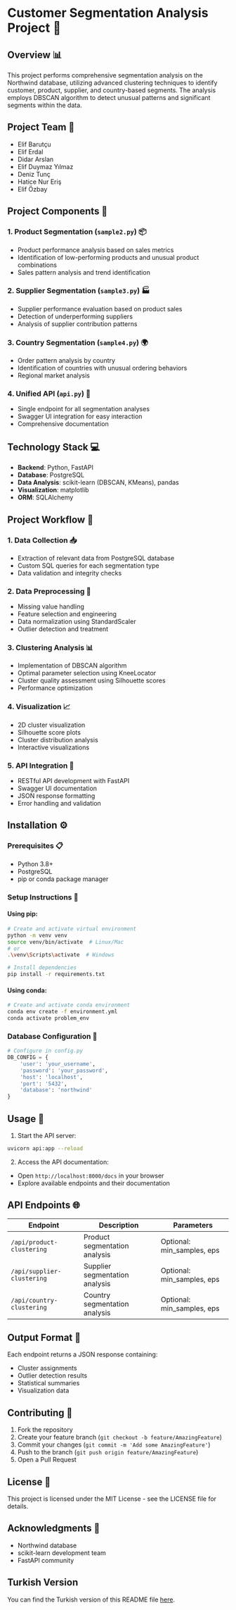 # Customer Segmentation Analysis Project 🎯

## Overview 📊
This project performs comprehensive segmentation analysis on the Northwind database, utilizing advanced clustering techniques to identify customer, product, supplier, and country-based segments. The analysis employs DBSCAN algorithm to detect unusual patterns and significant segments within the data.

## Project Team 👥
- Elif Barutçu
- Elif Erdal
- Didar Arslan
- Elif Duymaz Yılmaz
- Deniz Tunç
- Hatice Nur Eriş
- Elif Özbay

## Project Components 🧩

### 1. Product Segmentation (`sample2.py`) 📦
- Product performance analysis based on sales metrics
- Identification of low-performing products and unusual product combinations
- Sales pattern analysis and trend identification

### 2. Supplier Segmentation (`sample3.py`) 🏭
- Supplier performance evaluation based on product sales
- Detection of underperforming suppliers
- Analysis of supplier contribution patterns

### 3. Country Segmentation (`sample4.py`) 🌍
- Order pattern analysis by country
- Identification of countries with unusual ordering behaviors
- Regional market analysis

### 4. Unified API (`api.py`) 🔌
- Single endpoint for all segmentation analyses
- Swagger UI integration for easy interaction
- Comprehensive documentation

## Technology Stack 💻
- **Backend**: Python, FastAPI
- **Database**: PostgreSQL
- **Data Analysis**: scikit-learn (DBSCAN, KMeans), pandas
- **Visualization**: matplotlib
- **ORM**: SQLAlchemy

## Project Workflow 🔄

### 1. Data Collection 📥
- Extraction of relevant data from PostgreSQL database
- Custom SQL queries for each segmentation type
- Data validation and integrity checks

### 2. Data Preprocessing 🧹
- Missing value handling
- Feature selection and engineering
- Data normalization using StandardScaler
- Outlier detection and treatment

### 3. Clustering Analysis 📊
- Implementation of DBSCAN algorithm
- Optimal parameter selection using KneeLocator
- Cluster quality assessment using Silhouette scores
- Performance optimization

### 4. Visualization 📈
- 2D cluster visualization
- Silhouette score plots
- Cluster distribution analysis
- Interactive visualizations

### 5. API Integration 🔄
- RESTful API development with FastAPI
- Swagger UI documentation
- JSON response formatting
- Error handling and validation

## Installation ⚙️

### Prerequisites 📋
- Python 3.8+
- PostgreSQL
- pip or conda package manager

### Setup Instructions 📝

#### Using pip:
```bash
# Create and activate virtual environment
python -m venv venv
source venv/bin/activate  # Linux/Mac
# or
.\venv\Scripts\activate  # Windows

# Install dependencies
pip install -r requirements.txt
```

#### Using conda:
```bash
# Create and activate conda environment
conda env create -f environment.yml
conda activate problem_env
```

### Database Configuration 🔧
```python
# Configure in config.py
DB_CONFIG = {
    'user': 'your_username',
    'password': 'your_password',
    'host': 'localhost',
    'port': '5432',
    'database': 'northwind'
}
```

## Usage 🚀

1. Start the API server:
```bash
uvicorn api:app --reload
```

2. Access the API documentation:
- Open `http://localhost:8000/docs` in your browser
- Explore available endpoints and their documentation

## API Endpoints 🌐

| Endpoint | Description | Parameters |
|----------|-------------|------------|
| `/api/product-clustering` | Product segmentation analysis | Optional: min_samples, eps |
| `/api/supplier-clustering` | Supplier segmentation analysis | Optional: min_samples, eps |
| `/api/country-clustering` | Country segmentation analysis | Optional: min_samples, eps |

## Output Format 📄
Each endpoint returns a JSON response containing:
- Cluster assignments
- Outlier detection results
- Statistical summaries
- Visualization data

## Contributing 🤝
1. Fork the repository
2. Create your feature branch (`git checkout -b feature/AmazingFeature`)
3. Commit your changes (`git commit -m 'Add some AmazingFeature'`)
4. Push to the branch (`git push origin feature/AmazingFeature`)
5. Open a Pull Request

## License 📜
This project is licensed under the MIT License - see the LICENSE file for details.

## Acknowledgments 🙏
- Northwind database
- scikit-learn development team
- FastAPI community

## Turkish Version
You can find the Turkish version of this README file [here](https://github.com/elfbrtc/Turkcell-GYK1-ClusterVision/tree/main).
